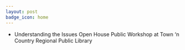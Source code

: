 ```yaml
---
layout: post
badge_icon: home
---
```


* Understanding the Issues Open House Public Workshop at Town ‘n Country Regional Public Library
